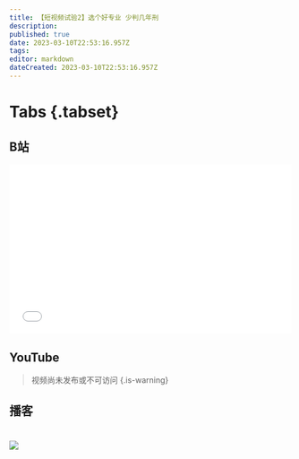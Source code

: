```yaml
---
title: 【短视频试验2】选个好专业 少判几年刑
description: 
published: true
date: 2023-03-10T22:53:16.957Z
tags: 
editor: markdown
dateCreated: 2023-03-10T22:53:16.957Z
---
```


# Tabs {.tabset}
## B站
<div style="position: relative; padding: 30% 45%;">
<iframe style="position: absolute; width: 100%; height: 100%; left: 0; top: 0;" src="//player.bilibili.com/player.html?&bvid=BV17s4y157R5&page=1&as_wide=1&high_quality=1&danmaku=1" scrolling="no" border="0" frameborder="no" framespacing="0" allowfullscreen="true"></iframe>
</div>

## YouTube
> 视频尚未发布或不可访问
{.is-warning}

  
## 播客
<div class="podcast-player"></div>

# 

![](https://img.bedtime.news/2023/03/11/640bb41c156aa.png)